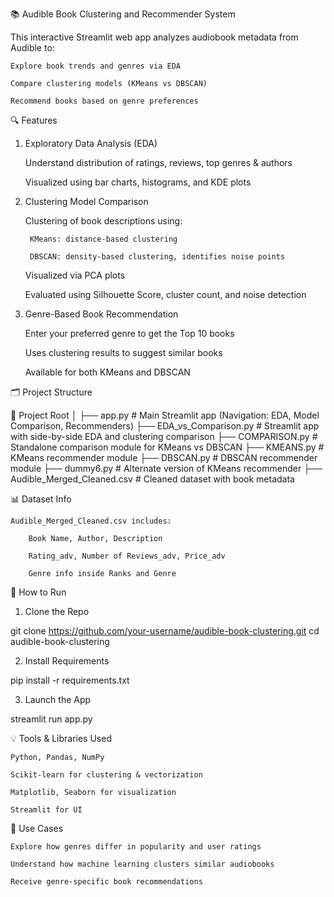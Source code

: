📚 Audible Book Clustering and Recommender System

This interactive Streamlit web app analyzes audiobook metadata from Audible to:

    Explore book trends and genres via EDA

    Compare clustering models (KMeans vs DBSCAN)

    Recommend books based on genre preferences

🔍 Features
1. Exploratory Data Analysis (EDA)

    Understand distribution of ratings, reviews, top genres & authors

    Visualized using bar charts, histograms, and KDE plots

2. Clustering Model Comparison

    Clustering of book descriptions using:

        KMeans: distance-based clustering

        DBSCAN: density-based clustering, identifies noise points

    Visualized via PCA plots

    Evaluated using Silhouette Score, cluster count, and noise detection

3. Genre-Based Book Recommendation

    Enter your preferred genre to get the Top 10 books

    Uses clustering results to suggest similar books

    Available for both KMeans and DBSCAN

🗂️ Project Structure

📁 Project Root
│
├── app.py                  # Main Streamlit app (Navigation: EDA, Model Comparison, Recommenders)
├── EDA_vs_Comparison.py    # Streamlit app with side-by-side EDA and clustering comparison
├── COMPARISON.py           # Standalone comparison module for KMeans vs DBSCAN
├── KMEANS.py               # KMeans recommender module
├── DBSCAN.py               # DBSCAN recommender module
├── dummy6.py               # Alternate version of KMeans recommender
├── Audible_Merged_Cleaned.csv  # Cleaned dataset with book metadata

📊 Dataset Info

    Audible_Merged_Cleaned.csv includes:

        Book Name, Author, Description

        Rating_adv, Number of Reviews_adv, Price_adv

        Genre info inside Ranks and Genre

🚀 How to Run
1. Clone the Repo

git clone https://github.com/your-username/audible-book-clustering.git
cd audible-book-clustering

2. Install Requirements

pip install -r requirements.txt

3. Launch the App

streamlit run app.py

💡 Tools & Libraries Used

    Python, Pandas, NumPy

    Scikit-learn for clustering & vectorization

    Matplotlib, Seaborn for visualization

    Streamlit for UI

🎯 Use Cases

    Explore how genres differ in popularity and user ratings

    Understand how machine learning clusters similar audiobooks

    Receive genre-specific book recommendations

